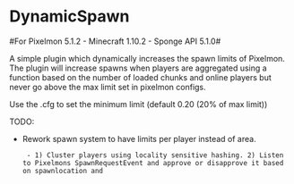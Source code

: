 # DynamicSpawn

#For Pixelmon 5.1.2 - Minecraft 1.10.2 - Sponge API 5.1.0#

A simple plugin which dynamically increases the spawn limits of Pixelmon. The plugin will increase spawns when players are aggregated using a function based on the number of loaded chunks and online players but never go above the max limit set in pixelmon configs.

Use the .cfg to set the minimum limit (default 0.20 (20% of max limit))

TODO:

- Rework spawn system to have limits per player instead of area.
       
       
       - 1) Cluster players using locality sensitive hashing. 2) Listen to Pixelmons SpawnRequestEvent and approve or disapprove it based on spawnlocation and 
